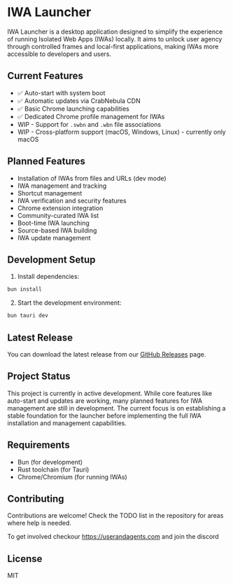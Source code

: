 # IWA Launcher

IWA Launcher is a desktop application designed to simplify the experience of running Isolated Web Apps (IWAs) locally. It aims to unlock user agency through controlled frames and local-first applications, making IWAs more accessible to developers and users.

## Current Features

- ✅ Auto-start with system boot
- ✅ Automatic updates via CrabNebula CDN
- ✅ Basic Chrome launching capabilities
- ✅ Dedicated Chrome profile management for IWAs
- WIP - Support for `.swbn` and `.wbn` file associations
- WIP - Cross-platform support (macOS, Windows, Linux) - currently only macOS

## Planned Features

- Installation of IWAs from files and URLs (dev mode)
- IWA management and tracking
- Shortcut management
- IWA verification and security features
- Chrome extension integration
- Community-curated IWA list
- Boot-time IWA launching
- Source-based IWA building
- IWA update management

## Development Setup

1. Install dependencies:
```bash
bun install
```

2. Start the development environment:
```bash
bun tauri dev
```

## Latest Release

You can download the latest release from our [GitHub Releases](https://github.com/Xe/iwa-launcher/releases/latest) page.

## Project Status

This project is currently in active development. While core features like auto-start and updates are working, many planned features for IWA management are still in development. The current focus is on establishing a stable foundation for the launcher before implementing the full IWA installation and management capabilities.

## Requirements

- Bun (for development)
- Rust toolchain (for Tauri)
- Chrome/Chromium (for running IWAs)

## Contributing

Contributions are welcome! Check the TODO list in the repository for areas where help is needed.

To get involved checkour https://userandagents.com and join the discord

## License

MIT

